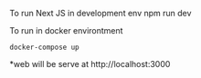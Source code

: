 To run Next JS in development env 
    npm run dev


To run in docker environtment

    docker-compose up


*web will be serve at http://localhost:3000